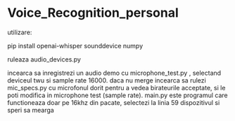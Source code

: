 # Voice_Recognition_personal
utilizare:

pip install openai-whisper sounddevice numpy

ruleaza audio_devices.py

incearca sa inregistrezi un audio demo cu microphone_test.py , selectand deviceul twu si sample rate 16000. daca nu merge incearca sa rulezi mic_specs.py cu microfonul dorit pentru a vedea birateurile acceptate, si le poti modifica in microphone test (sample rate). 
main.py este programul care functioneaza doar pe 16khz din pacate, selectezi la linia 59 dispozitivul si speri sa mearga
